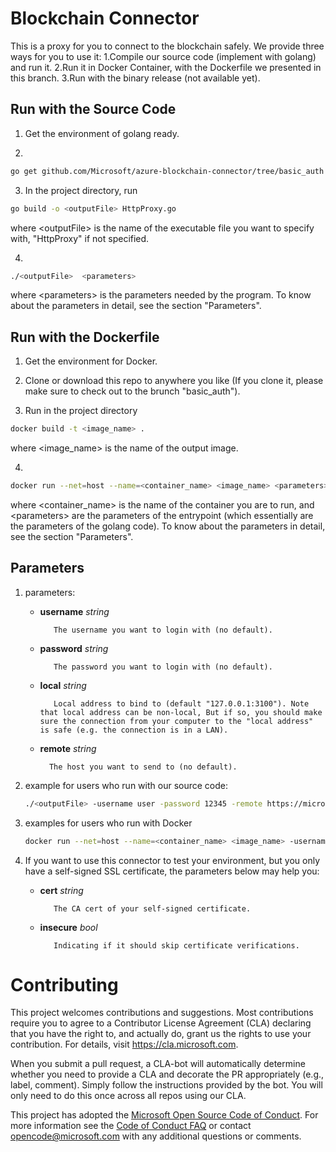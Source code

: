 # Blockchain Connector

This is a proxy for you to connect to the blockchain safely. We provide three ways for you to use it: 1.Compile our source code (implement with golang) and run it. 2.Run it in Docker Container, with the Dockerfile we presented in this branch. 3.Run with the binary release (not available yet).

## Run with the Source Code

1. Get the environment of golang ready.

2. 
```bash
go get github.com/Microsoft/azure-blockchain-connector/tree/basic_auth
```

3. In the project directory, run
```bash
go build -o <outputFile> HttpProxy.go
```

where \<outputFile\> is the name of the executable file you want to specify with, "HttpProxy" if not specified.

4. 
```bash
./<outputFile>  <parameters>
```
where \<parameters\> is the parameters needed by the program. To know about the parameters in detail, see the section "Parameters". 

## Run with the Dockerfile

1. Get the environment for Docker.

2. Clone or download this repo to anywhere you like (If you clone it, please make sure to check out to the brunch "basic_auth").

3. Run in the project directory
```bash
docker build -t <image_name> .
```
where \<image_name\> is the name of the output image.

4. 
```bash
docker run --net=host --name=<container_name> <image_name> <parameters>
```
where <container_name> is the name of the container you are to run, and \<parameters\> are the parameters of the entrypoint (which essentially are the parameters of the golang code). To know about the parameters in detail, see the section "Parameters".

## Parameters

1. parameters:

   - **username** *string*

            The username you want to login with (no default).

   - **password** *string*

            The password you want to login with (no default).

   - **local** *string*

            Local address to bind to (default "127.0.0.1:3100"). Note that local address can be non-local, But if so, you should make sure the connection from your computer to the "local address" is safe (e.g. the connection is in a LAN).

   - **remote** *string*

           The host you want to send to (no default).

2. example for users who run with our source code:

   ```bash
   ./<outputFile> -username user -password 12345 -remote https://microsoft.com/ -local 127.0.0.1:3100 
   ```

3. examples for users who run with Docker
    ```bash
   docker run --net=host --name=<container_name> <image_name> -username user -password 12345 -remote https://microsoft.com/ -local 127.0.0.1:3100 
   ```

4. If you want to use this connector to test your environment, but you only have a self-signed SSL certificate, the parameters below may help you:
  
   - **cert** *string*

            The CA cert of your self-signed certificate.

   - **insecure** *bool*

            Indicating if it should skip certificate verifications.

# Contributing

This project welcomes contributions and suggestions.  Most contributions require you to agree to a
Contributor License Agreement (CLA) declaring that you have the right to, and actually do, grant us
the rights to use your contribution. For details, visit https://cla.microsoft.com.

When you submit a pull request, a CLA-bot will automatically determine whether you need to provide
a CLA and decorate the PR appropriately (e.g., label, comment). Simply follow the instructions
provided by the bot. You will only need to do this once across all repos using our CLA.

This project has adopted the [Microsoft Open Source Code of Conduct](https://opensource.microsoft.com/codeofconduct/).
For more information see the [Code of Conduct FAQ](https://opensource.microsoft.com/codeofconduct/faq/) or
contact [opencode@microsoft.com](mailto:opencode@microsoft.com) with any additional questions or comments.
